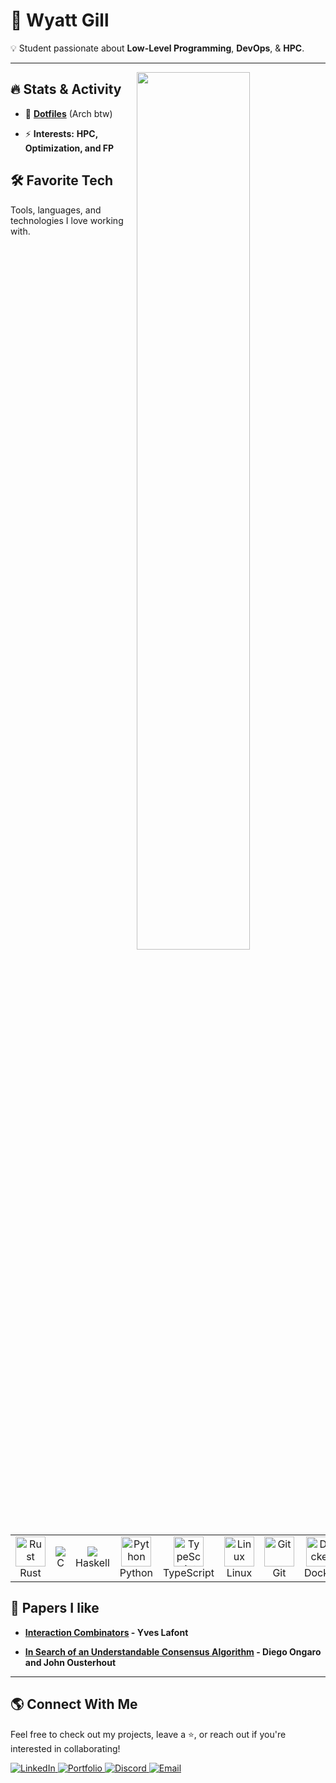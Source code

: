 # 🚀 Wyatt Gill

💡 Student passionate about **Low-Level Programming**, **DevOps**, & **HPC**.

---

<picture>
    <source media="(prefers-color-scheme: dark)" srcset="https://github-readme-stats.vercel.app/api?username=wyattgill9&show_icons=true&theme=tokyonight&hide_border=true">
    <img align="right" width="60%" src="https://github-readme-stats.vercel.app/api?username=wyattgill9&show_icons=true&theme=tokyonight&hide_border=true">
</picture>



## 🔥 Stats & Activity



- 📂 **[Dotfiles](https://github.com/wyattgill9/dotfiles)** (Arch btw)

- ⚡ **Interests:** **HPC, Optimization, and FP**





## 🛠️ Favorite Tech

Tools, languages, and technologies I love working with.



<table>

  <tr>
    <td align="center" width="96">
      <img src="https://cdn.jsdelivr.net/gh/devicons/devicon/icons/rust/rust-original.svg" width="48" height="48" alt="Rust" />
      <br>Rust
    </td>
    <td align="center" width="96">
        <img src="https://cdn.jsdelivr.net/gh/devicons/devicon@latest/icons/c/c-original.svg" />
      <br>C
    </td>
    <td align="center" width="96">
      <img src="https://cdn.jsdelivr.net/gh/devicons/devicon@latest/icons/haskell/haskell-original.svg" />
      <br>Haskell
    </td>
    <td align="center" width="96">
      <img src="https://cdn.jsdelivr.net/gh/devicons/devicon/icons/python/python-original.svg" width="48" height="48" alt="Python" />
      <br>Python
    </td>
    <td align="center" width="96">
      <img src="https://cdn.jsdelivr.net/gh/devicons/devicon/icons/typescript/typescript-original.svg" width="48" height="48" alt="TypeScript" />
      <br>TypeScript
    </td>
    <td align="center" width="96">
      <img src="https://cdn.jsdelivr.net/gh/devicons/devicon/icons/linux/linux-original.svg" width="48" height="48" alt="Linux" />
      <br>Linux
    </td>
    <td align="center" width="96">
      <img src="https://cdn.jsdelivr.net/gh/devicons/devicon/icons/git/git-original.svg" width="48" height="48" alt="Git" />
      <br>Git
    </td>
    <td align="center" width="96">
      <img src="https://cdn.jsdelivr.net/gh/devicons/devicon/icons/docker/docker-original.svg" width="48" height="48" alt="Docker" />
      <br>Docker
    </td>
    <td align="center" width="96">
      <img src="https://cdn.jsdelivr.net/gh/devicons/devicon/icons/kubernetes/kubernetes-plain.svg" width="48" height="48" alt="Kubernetes" />
      <br>Kubernetes
    </td>
  </tr>
</table>


## 📝 Papers I like

- **[Interaction Combinators](https://core.ac.uk/download/pdf/81113716.pdf) - Yves Lafont**

- **[In Search of an Understandable Consensus Algorithm](https://raft.github.io/raft.pdf) - Diego Ongaro and John Ousterhout**



---



## 🌎 Connect With Me

Feel free to check out my projects, leave a ⭐, or reach out if you're interested in collaborating!



<div align="left">

  <a href="https://www.linkedin.com/in/wyatt-gill-17380b323/">
    <img src="https://img.shields.io/badge/-LinkedIn-0077B5?style=for-the-badge&logo=LinkedIn&logoColor=white&labelColor=0D1117" alt="LinkedIn">
  </a>

  <a href="https://portfolio-website-9asx-wyatt-gills-projects.vercel.app/">
    <img src="https://img.shields.io/badge/-Portfolio-000?style=for-the-badge&logo=vercel&logoColor=white&labelColor=0D1117" alt="Portfolio">
  </a>

  <a href="https://discord.com/">
    <img src="https://img.shields.io/badge/-raiinyzen-5865F2?style=for-the-badge&logo=Discord&logoColor=white&labelColor=0D1117" alt="Discord">
  </a>

  <a href="mailto:wyattgill01@outlook.com">
    <img src="https://img.shields.io/badge/-Email-D14836?style=for-the-badge&logo=Gmail&logoColor=white&labelColor=0D1117" alt="Email">
  </a>

</div>
